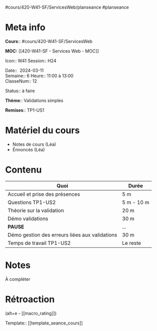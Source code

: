 #cours/420-W41-SF/ServicesWeb/planseance #planseance
# Meta info

**Cours**:: #cours/420-W41-SF/ServicesWeb 

**MOC:** [[420-W41-SF - Services Web - MOC]]

Icon:: <span class="chip cours-2">W41</span>
Session:: H24

Date::  2024-03-11  
Semaine:: 6
Heure:: 11:00 à 13:00  
ClasseNum:: 12

Status:: <span class="chip not-ready">à faire</span>

**Thème**:: Validations simples

**Remises**:: TP1-US1

# Matériel du cours
* Notes de cours (Léa)
* Énnoncés (Léa)
# Contenu

| Quoi                                           | Durée      |
| ---------------------------------------------- | ---------- |
| Accueil et prise des présences                 | 5 m        |
| Questions TP1-US2                              | 5 m - 10 m |
| Théorie sur la validation                      | 20 m       |
| Démo validations                               | 30 m       |
| **PAUSE**                                      | ...        |
| Démo gestion des erreurs liées aux validations | 30 m       |
| Temps de travail TP1-US2                       | Le reste   |
# Notes
À compléter

# Rétroaction
(alt+e - [[macro_rating]])

Template:: [[template_seance_cours]]